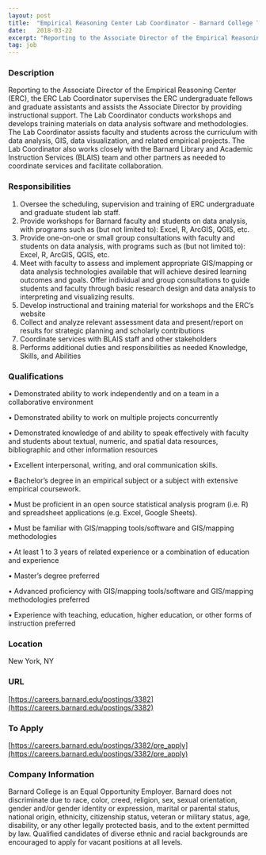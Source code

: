 ```yaml
---
layout: post
title:  "Empirical Reasoning Center Lab Coordinator - Barnard College Teaching & Learning Center"
date:   2018-03-22
excerpt: "Reporting to the Associate Director of the Empirical Reasoning Center (ERC), the ERC Lab Coordinator supervises the ERC undergraduate fellows and graduate assistants and assists the Associate Director by providing instructional support. The Lab Coordinator conducts workshops and develops training materials on data analysis software and methodologies. The Lab Coordinator..."
tag: job
---
```


### Description   

Reporting to the Associate Director of the Empirical Reasoning Center (ERC), the ERC Lab Coordinator supervises the ERC undergraduate fellows and graduate assistants and assists the Associate Director by providing instructional support. The Lab Coordinator conducts workshops and develops training materials on data analysis software and methodologies. The Lab Coordinator assists faculty and students across the curriculum with data analysis, GIS, data visualization, and related empirical projects. The Lab Coordinator also works closely with the Barnard Library and Academic Instruction Services (BLAIS) team and other partners as needed to coordinate services and facilitate collaboration.


### Responsibilities   

1. Oversee the scheduling, supervision and training of ERC undergraduate and graduate student lab staff.
2. Provide workshops for Barnard faculty and students on data analysis, with programs such as (but not limited to): Excel, R, ArcGIS, QGIS, etc.
3. Provide one-on-one or small group consultations with faculty and students on data analysis, with programs such as (but not limited to): Excel, R, ArcGIS, QGIS, etc.
4. Meet with faculty to assess and implement appropriate GIS/mapping or data analysis technologies available that will achieve desired learning outcomes and goals. Offer individual and group consultations to guide students and faculty through basic research design and data analysis to interpreting and visualizing results.
5. Develop instructional and training material for workshops and the ERC’s website
6. Collect and analyze relevant assessment data and present/report on results for strategic planning and scholarly contributions
7. Coordinate services with BLAIS staff and other stakeholders
8. Performs additional duties and responsibilities as needed
Knowledge, Skills, and Abilities 	


### Qualifications   


•  Demonstrated ability to work independently and on a team in a collaborative environment

•  Demonstrated ability to work on multiple projects concurrently

•  Demonstrated knowledge of and ability to speak effectively with faculty and students about textual, numeric, and spatial data resources, bibliographic and other information resources

•  Excellent interpersonal, writing, and oral communication skills.


•  Bachelor’s degree in an empirical subject or a subject with extensive empirical coursework.

•  Must be proficient in an open source statistical analysis program (i.e. R) and spreadsheet applications (e.g. Excel, Google Sheets).

•  Must be familiar with GIS/mapping tools/software and GIS/mapping methodologies

•  At least 1 to 3 years of related experience or a combination of education and experience


•  Master’s degree preferred

•  Advanced proficiency with GIS/mapping tools/software and GIS/mapping methodologies preferred

•  Experience with teaching, education, higher education, or other forms of instruction preferred




### Location   

New York, NY


### URL   

[https://careers.barnard.edu/postings/3382](https://careers.barnard.edu/postings/3382)

### To Apply   

[https://careers.barnard.edu/postings/3382/pre_apply](https://careers.barnard.edu/postings/3382/pre_apply)


### Company Information   

Barnard College is an Equal Opportunity Employer. Barnard does not discriminate due to race, color, creed, religion, sex, sexual orientation, gender and/or gender identity or expression, marital or parental status, national origin, ethnicity, citizenship status, veteran or military status, age, disability, or any other legally protected basis, and to the extent permitted by law. Qualified candidates of diverse ethnic and racial backgrounds are encouraged to apply for vacant positions at all levels.



